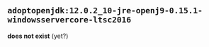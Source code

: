 ## `adoptopenjdk:12.0.2_10-jre-openj9-0.15.1-windowsservercore-ltsc2016`

**does not exist** (yet?)
